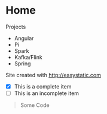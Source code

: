 Home
============

Projects

* Angular
* Pi
* Spark
* Kafka/Flink
* Spring

Site created with http://easystatic.com

- [x] This is a complete item
- [ ] This is an incomplete item

> Some Code
